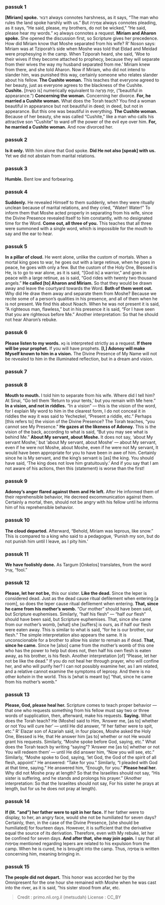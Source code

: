 
### passuk 1
<b>[Miriam] spoke.</b> דִּבּוּר always connotes harshness, as it says, “The man who rules the land spoke harshly with us.” But אֲמִירָה always connotes pleading, as it says, “He said, please, my brothers, do not be wicked,” “He said, please hear my words.” נָא always connotes a request. 
<b>Miriam and Aharon spoke.</b> She opened the discussion first, so Scripture gives her precedence. <i data-commentator="Siftei Chakhamim" data-label="⚬"></i>How did Miriam know that Moshe separated from his wife? R’ Noson says: Miriam was at Tziporah’s side when Moshe was told that Eldad and Meidad were prophesying in the camp. When Tziporah heard, she said, ‘Woe to their wives if they become attached to prophecy, because they will separate from their wives the way my husband separated from me.’ Miriam knew from there, and she told Aharon. Now if Miriam, who did not intend to slander him, was punished this way, certainly someone who relates slander about his fellow. 
<b>The Cushite woman.</b> This teaches that everyone agreed to her beauty, <i data-commentator="Siftei Chakhamim" data-label="⚬"></i>just as everyone agrees to the blackness of the Cushite. 
<b>Cushite.</b> [כּוּשִׁית is] numerically equivalent to יְפַת מַרְאֶה, (“beautiful in appearance.”) 
<b>Concerning the woman.</b> <i data-commentator="Siftei Chakhamim" data-label="⚬"></i>Concerning her divorce.
<b>For, he married a Cushite woman.</b> What does the Torah teach? You find a woman beautiful in appearance but not beautiful in deed; in deed, but not in appearance. But this one was beautiful in everything. 
<b>The Cushite woman.</b> Because of her beauty, she was called “Cushite,” like a man who calls his attractive son “Cushite” to ward off the power of the evil eye over him. 
<b>For, he married a Cushite woman.</b> And now divorced her. 

### passuk 2
<b>Is it only.</b> <i data-commentator="Siftei Chakhamim" data-label="⚬"></i>With him alone that God spoke.
<b>Did He not also [speak] with us.</b> Yet we did not abstain from marital relations.

### passuk 3
<b>Humble.</b> Bent low and forbearing.

### passuk 4
<b>Suddenly.</b> He revealed Himself to them <i data-commentator="Siftei Chakhamim" data-label="⚬"></i>suddenly, when they were ritually unclean because of marital relations, and they cried, <i data-commentator="Siftei Chakhamim" data-label="⚬"></i>”Water! Water!” To inform them that Moshe acted properly in separating from his wife, since the Divine Presence revealed Itself to him constantly, with no designated time for the Word. 
<b>Come out, all three of you.</b> This teaches that all three were summoned with a single word, which is impossible for the mouth to say and the ear to hear. 

### passuk 5
<b>In a pillar of cloud.</b> <i data-commentator="Siftei Chakhamim" data-label="⚬"></i>He went alone, unlike the custom of mortals. When a mortal king goes to war, he goes out with a large retinue, when he goes in peace, he goes with only a few. But the custom of the Holy One, Blessed is He, is to go to war alone, as it is said, “[God is] a warrior,” and goes in peace with a large retinue, as is said, “God rides with twenty two thousand angels.” 
<b>He called [to] Aharon and Miriam.</b> <i data-commentator="Siftei Chakhamim" data-label="⚬"></i>So that they would be drawn away and leave the courtyard towards the Word.
<b>Both of them went out.</b> Why did He draw them away and separate them from Moshe? Because we recite some of a person’s qualities in his presence, and all of them when he is not present. We find this about Noach. When he was not present it is said, “A righteous man, flawless,” but in his presence it is said, “For I have seen that you are righteous before Me.” Another interpretation: So that he should not hear Aharon’s rebuke. 

### passuk 6
<b>Please listen to my words.</b> <i data-commentator="Siftei Chakhamim" data-label="⚬"></i> נָא is interpreted strictly as a request.
<b>If there will be your prophet.</b> If <i data-commentator="Siftei Chakhamim" data-label="⚬"></i>you will have prophets.
<b>[I,] Adonoy will make Myself known to him in a vision.</b> <i data-commentator="Siftei Chakhamim" data-label="⚬"></i>The Divine Presence of My Name will not be revealed to him in the illuminated reflection, but in a dream and vision. 

### passuk 7

### passuk 8
<b>Mouth to mouth.</b> <i data-commentator="Siftei Chakhamim" data-label="⚬"></i>I told him to separate from his wife. Where did I tell him? At Sinai, “Go tell them ‘Return to your tents,’ but you remain with Me here.” 
<b>In a vision, and not in riddles.</b> “In a vision” — this is the vision of the word, for I explain My word to him in the clearest form, I do not conceal it in riddles the way it was said to Yechezkel, “Present a riddle, etc.” Perhaps [this refers to] the vision of the Divine Presence? The Torah teaches, “you cannot see My Presence.” 
<b>He gazes at the likeness of Adonoy.</b> This is the vision of the back, according to what is said, “But you may see what is behind Me.” 
<b>About My servant, about Moshe.</b> It does not say, ‘about My servant Moshe,’ but ‘about My servant, about Moshe’ — about My servant, even if he were not Moshe, about Moshe, even if he were not My servant, It would have been appropriate for you to have been in awe of him. Certainly since he is My servant, and the king’s servant is [as] the king. You should have said, ‘The king does not love him gratuitously.’ And if you say that <i data-commentator="Siftei Chakhamim" data-label="⚬"></i>I am not aware of his actions, then this (statement) is worse than the first! 

### passuk 9
<b>Adonoy’s anger flared against them and He left.</b> After He informed them of their reprehensible behavior, He decreed excommunication against them. Certainly a mortal, then, should not be angry with his fellow until he informs him of his reprehensible behavior. 

### passuk 10
<b>The cloud departed.</b> Afterward, “Behold, Miriam was leprous, like snow.” This is compared to a king who said to a pedagogue, ‘Punish my son, but do not punish him until I leave, as I pity him.’ 

### passuk 11
<b>We have foolishly done.</b> As Targum [Onkelos] translates, from the word אֱוִיל, “fool.” 

### passuk 12
<b>Please, let her not be,</b> this our sister. 
<b>Like the dead.</b> Since the leper is considered dead. <i data-commentator="Siftei Chakhamim" data-label="⚬"></i>Just as the dead cause ritual defilement when entering [a room], so does the leper cause ritual defilement when entering. 
<b>That, since he came from his mother’s womb.</b> “<i>Our</i> mother” should have been said, but Scripture euphemises. Similarly, “half his flesh” — “half <i>our</i> flesh” should have been said, but Scripture euphemises. That, since she came from our mother’s womb, [what] she [suffers] is ours, as if half our flesh were eaten away. This is similar to what is said, “for he is our brother, our flesh.” The simple interpretation also appears the same. <i data-commentator="Siftei Chakhamim" data-label="⚬"></i>It is unconscionable for a brother to allow his sister to remain as if dead. 
<b>That, since he came.</b> Since he [also] came from the mother’s womb of this one who has the power to help but does not, then half his own flesh is eaten away, as his brother, is his flesh. Another interpretation [of] “Please, let her not be like the dead.” If you do not heal her through prayer, <i data-commentator="Siftei Chakhamim" data-label="⚬"></i>who will confine her, and who will purify her? I can not possibly examine her, as I am related, and a relative cannot examine the symptoms of leprosy. And there is no other <i>kohein</i> in the world. This is [what is meant by] “that, since he came from his mother’s womb.” 

### passuk 13
<b>Please, God, please heal her.</b> Scripture comes to teach proper behavior — that one who requests something from his fellow must say two or three words of supplication, then, afterward, make his requests. 
<b>Saying.</b> What does the Torah teach? He (Moshe) said to Him, <i data-commentator="Siftei Chakhamim" data-label="⚬"></i>‘Answer me, [as to] whether or not You will cure her’ — until He did answer, “If her father were to spit, etc.” R’ Elazar son of Azariah said, in four places, Moshe asked the Holy One, Blessed is He, that He answer him [as to] whether or not He would grant his requests. Similarly, “Moshe spoke before God, saying, etc.” What does the Torah teach by writing “saying”? ‘Answer me [as to] whether or not You will redeem them’ — until He did answer him, “Now you will see, etc.” Similarly, “Moshe spoke to God, saying, ‘let God, the God of the spirit of all flesh, appoint’.” He answered: “Take for you.” Similarly, “I pleaded with God at that time, saying.” He answered him, “Enough, for you.” 
<b>Please heal her.</b> Why did not Moshe pray at length? So that the Israelites should not say, “His sister is suffering, and he stands and prolongs his prayer.” (Another interpretation: So that the Israelites should not say, For his sister he prays at length, but for us he does not pray at length). 

### passuk 14
<b>If (lit. “and”) her father were to spit in her face.</b> <i data-commentator="Siftei Chakhamim" data-label="⚬"></i>If her father were to display, to her, an angry face, would she not be humiliated for seven days? <i data-commentator="Siftei Chakhamim" data-label="⚬"></i>Certainly, then, in the case of the Divine Presence, [she should be humiliated] for fourteen days. However, it is sufficient that the derivative equal the source of its derivation. Therefore, even with My rebuke, let her be confined for seven days. 
<b>And after that, she may join again.</b> I say that all אֲסִיפוֹת mentioned regarding lepers are related to his expulsion from the camp. When he is cured, he is brought into the camp. Thus, אֲסִיפָה is written concerning him, meaning bringing in. 

### passuk 15
<b>The people did not depart.</b> This honor was accorded her by the Omnipresent for <i data-commentator="Siftei Chakhamim" data-label="⚬"></i>the one hour she remained with Moshe when he was cast into the river, as it is said, “his sister stood from afar, etc. 

>Credit : primo.nli.org.il (metsudah)
>License : CC_BY